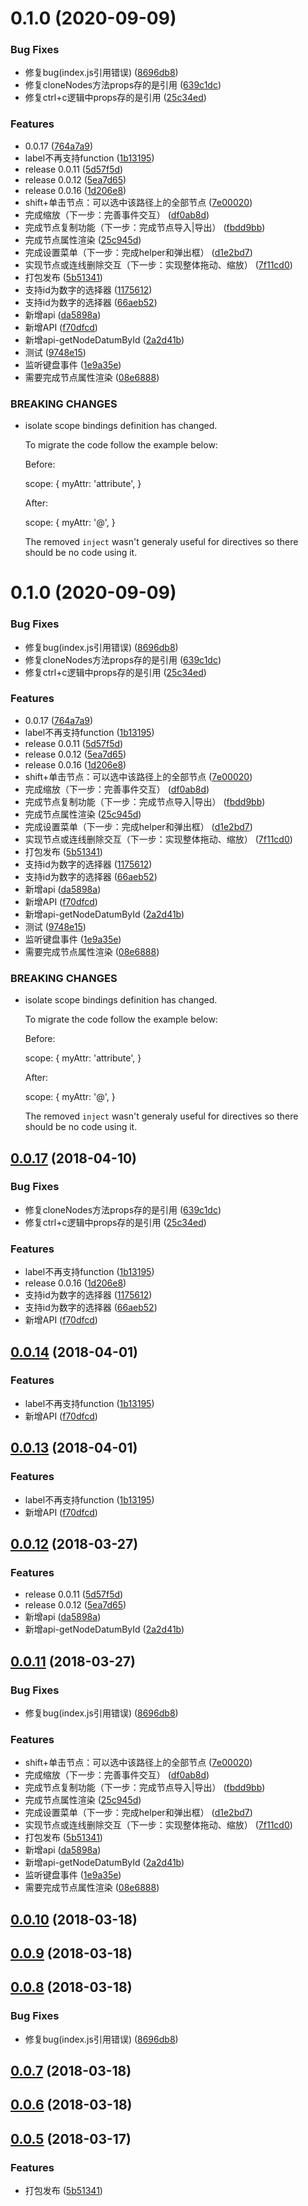 # 0.1.0 (2020-09-09)


### Bug Fixes

* 修复bug(index.js引用错误) ([8696db8](https://github.com/alkalixin/chart-flow/commit/8696db826216898c281f980bbe8a5d77e1b97ee4))
* 修复cloneNodes方法props存的是引用 ([639c1dc](https://github.com/alkalixin/chart-flow/commit/639c1dc6f98db415f6ca1c3742e706edfdfa467e))
* 修复ctrl+c逻辑中props存的是引用 ([25c34ed](https://github.com/alkalixin/chart-flow/commit/25c34ed3091c5802b56feceda666b943b89c77e4))


### Features

* 0.0.17 ([764a7a9](https://github.com/alkalixin/chart-flow/commit/764a7a99234473bcf73497a5471635c70c41191c))
* label不再支持function ([1b13195](https://github.com/alkalixin/chart-flow/commit/1b1319569be15b357e60e510cffd870a0a7c6540))
* release 0.0.11 ([5d57f5d](https://github.com/alkalixin/chart-flow/commit/5d57f5dfcdb8fe529dbc2333779de7f14d790a85))
* release 0.0.12 ([5ea7d65](https://github.com/alkalixin/chart-flow/commit/5ea7d65bcfc0e7aa72827b3861e1aac5c558ec2a))
* release 0.0.16 ([1d206e8](https://github.com/alkalixin/chart-flow/commit/1d206e8243897613df63d16c6ee64c4fb2d203c2))
* shift+单击节点：可以选中该路径上的全部节点 ([7e00020](https://github.com/alkalixin/chart-flow/commit/7e000207061078d327b9239b0507098d1e270443))
* 完成缩放（下一步：完善事件交互） ([df0ab8d](https://github.com/alkalixin/chart-flow/commit/df0ab8d17c14bdd8d6bd2ed83425de027edb9ee7))
* 完成节点复制功能（下一步：完成节点导入|导出） ([fbdd9bb](https://github.com/alkalixin/chart-flow/commit/fbdd9bbc4e8a23b509979463431d518531478a15))
* 完成节点属性渲染 ([25c945d](https://github.com/alkalixin/chart-flow/commit/25c945dd6f478d0f236a5445dda79be3b0fb48fe))
* 完成设置菜单（下一步：完成helper和弹出框） ([d1e2bd7](https://github.com/alkalixin/chart-flow/commit/d1e2bd729dbfa762a4d22b67ef3f4c674105c35a))
* 实现节点或连线删除交互（下一步：实现整体拖动、缩放） ([7f11cd0](https://github.com/alkalixin/chart-flow/commit/7f11cd039ce2be7977474997194e5cbbd26bf2d1))
* 打包发布 ([5b51341](https://github.com/alkalixin/chart-flow/commit/5b513411621b1986f256105943d2bf6c7ca6a1f7))
* 支持id为数字的选择器 ([1175612](https://github.com/alkalixin/chart-flow/commit/1175612aa3d73e232dd4ef62cc485a8af528e40a))
* 支持id为数字的选择器 ([66aeb52](https://github.com/alkalixin/chart-flow/commit/66aeb528dd714464e701641eb2df3707da6df4e5))
* 新增api ([da5898a](https://github.com/alkalixin/chart-flow/commit/da5898ae185ee57803100726ae5d35edd448a653))
* 新增API ([f70dfcd](https://github.com/alkalixin/chart-flow/commit/f70dfcd9295cc46e826ad610851d8be1147b7d54))
* 新增api-getNodeDatumById ([2a2d41b](https://github.com/alkalixin/chart-flow/commit/2a2d41bd236ffe09bdc0b607dd43ee5b47186caf))
* 测试 ([9748e15](https://github.com/alkalixin/chart-flow/commit/9748e151e49a4f6b1be249ca1579d9da78698ecc))
* 监听键盘事件 ([1e9a35e](https://github.com/alkalixin/chart-flow/commit/1e9a35ec661b69c3803a1c9fb7d1dfede04208f9))
* 需要完成节点属性渲染 ([08e6888](https://github.com/alkalixin/chart-flow/commit/08e688803995934d83d06bf93df8f56ea4244c76))


### BREAKING CHANGES

* isolate scope bindings definition has changed.

    To migrate the code follow the example below:

    Before:

    scope: {
      myAttr: 'attribute',
    }

    After:

    scope: {
      myAttr: '@',
    }

    The removed `inject` wasn't generaly useful for directives so there should be no code using it.



# 0.1.0 (2020-09-09)


### Bug Fixes

* 修复bug(index.js引用错误) ([8696db8](https://github.com/alkalixin/chart-flow/commit/8696db826216898c281f980bbe8a5d77e1b97ee4))
* 修复cloneNodes方法props存的是引用 ([639c1dc](https://github.com/alkalixin/chart-flow/commit/639c1dc6f98db415f6ca1c3742e706edfdfa467e))
* 修复ctrl+c逻辑中props存的是引用 ([25c34ed](https://github.com/alkalixin/chart-flow/commit/25c34ed3091c5802b56feceda666b943b89c77e4))


### Features

* 0.0.17 ([764a7a9](https://github.com/alkalixin/chart-flow/commit/764a7a99234473bcf73497a5471635c70c41191c))
* label不再支持function ([1b13195](https://github.com/alkalixin/chart-flow/commit/1b1319569be15b357e60e510cffd870a0a7c6540))
* release 0.0.11 ([5d57f5d](https://github.com/alkalixin/chart-flow/commit/5d57f5dfcdb8fe529dbc2333779de7f14d790a85))
* release 0.0.12 ([5ea7d65](https://github.com/alkalixin/chart-flow/commit/5ea7d65bcfc0e7aa72827b3861e1aac5c558ec2a))
* release 0.0.16 ([1d206e8](https://github.com/alkalixin/chart-flow/commit/1d206e8243897613df63d16c6ee64c4fb2d203c2))
* shift+单击节点：可以选中该路径上的全部节点 ([7e00020](https://github.com/alkalixin/chart-flow/commit/7e000207061078d327b9239b0507098d1e270443))
* 完成缩放（下一步：完善事件交互） ([df0ab8d](https://github.com/alkalixin/chart-flow/commit/df0ab8d17c14bdd8d6bd2ed83425de027edb9ee7))
* 完成节点复制功能（下一步：完成节点导入|导出） ([fbdd9bb](https://github.com/alkalixin/chart-flow/commit/fbdd9bbc4e8a23b509979463431d518531478a15))
* 完成节点属性渲染 ([25c945d](https://github.com/alkalixin/chart-flow/commit/25c945dd6f478d0f236a5445dda79be3b0fb48fe))
* 完成设置菜单（下一步：完成helper和弹出框） ([d1e2bd7](https://github.com/alkalixin/chart-flow/commit/d1e2bd729dbfa762a4d22b67ef3f4c674105c35a))
* 实现节点或连线删除交互（下一步：实现整体拖动、缩放） ([7f11cd0](https://github.com/alkalixin/chart-flow/commit/7f11cd039ce2be7977474997194e5cbbd26bf2d1))
* 打包发布 ([5b51341](https://github.com/alkalixin/chart-flow/commit/5b513411621b1986f256105943d2bf6c7ca6a1f7))
* 支持id为数字的选择器 ([1175612](https://github.com/alkalixin/chart-flow/commit/1175612aa3d73e232dd4ef62cc485a8af528e40a))
* 支持id为数字的选择器 ([66aeb52](https://github.com/alkalixin/chart-flow/commit/66aeb528dd714464e701641eb2df3707da6df4e5))
* 新增api ([da5898a](https://github.com/alkalixin/chart-flow/commit/da5898ae185ee57803100726ae5d35edd448a653))
* 新增API ([f70dfcd](https://github.com/alkalixin/chart-flow/commit/f70dfcd9295cc46e826ad610851d8be1147b7d54))
* 新增api-getNodeDatumById ([2a2d41b](https://github.com/alkalixin/chart-flow/commit/2a2d41bd236ffe09bdc0b607dd43ee5b47186caf))
* 测试 ([9748e15](https://github.com/alkalixin/chart-flow/commit/9748e151e49a4f6b1be249ca1579d9da78698ecc))
* 监听键盘事件 ([1e9a35e](https://github.com/alkalixin/chart-flow/commit/1e9a35ec661b69c3803a1c9fb7d1dfede04208f9))
* 需要完成节点属性渲染 ([08e6888](https://github.com/alkalixin/chart-flow/commit/08e688803995934d83d06bf93df8f56ea4244c76))


### BREAKING CHANGES

* isolate scope bindings definition has changed.

    To migrate the code follow the example below:

    Before:

    scope: {
      myAttr: 'attribute',
    }

    After:

    scope: {
      myAttr: '@',
    }

    The removed `inject` wasn't generaly useful for directives so there should be no code using it.



<a name="0.0.17"></a>
## [0.0.17](https://github.com/hong-boy/node-chart-flow/compare/v0.0.12...v0.0.17) (2018-04-10)


### Bug Fixes

* 修复cloneNodes方法props存的是引用 ([639c1dc](https://github.com/hong-boy/node-chart-flow/commit/639c1dc))
* 修复ctrl+c逻辑中props存的是引用 ([25c34ed](https://github.com/hong-boy/node-chart-flow/commit/25c34ed))


### Features

* label不再支持function ([1b13195](https://github.com/hong-boy/node-chart-flow/commit/1b13195))
* release 0.0.16 ([1d206e8](https://github.com/hong-boy/node-chart-flow/commit/1d206e8))
* 支持id为数字的选择器 ([1175612](https://github.com/hong-boy/node-chart-flow/commit/1175612))
* 支持id为数字的选择器 ([66aeb52](https://github.com/hong-boy/node-chart-flow/commit/66aeb52))
* 新增API ([f70dfcd](https://github.com/hong-boy/node-chart-flow/commit/f70dfcd))



<a name="0.0.14"></a>
## [0.0.14](https://github.com/hong-boy/node-chart-flow/compare/v0.0.12...v0.0.14) (2018-04-01)


### Features

* label不再支持function ([1b13195](https://github.com/hong-boy/node-chart-flow/commit/1b13195))
* 新增API ([f70dfcd](https://github.com/hong-boy/node-chart-flow/commit/f70dfcd))



<a name="0.0.13"></a>
## [0.0.13](https://github.com/hong-boy/node-chart-flow/compare/v0.0.12...v0.0.13) (2018-04-01)


### Features

* label不再支持function ([1b13195](https://github.com/hong-boy/node-chart-flow/commit/1b13195))
* 新增API ([f70dfcd](https://github.com/hong-boy/node-chart-flow/commit/f70dfcd))



<a name="0.0.12"></a>
## [0.0.12](https://github.com/hong-boy/node-chart-flow/compare/v0.0.10...v0.0.12) (2018-03-27)


### Features

* release 0.0.11 ([5d57f5d](https://github.com/hong-boy/node-chart-flow/commit/5d57f5d))
* release 0.0.12 ([5ea7d65](https://github.com/hong-boy/node-chart-flow/commit/5ea7d65))
* 新增api ([da5898a](https://github.com/hong-boy/node-chart-flow/commit/da5898a))
* 新增api-getNodeDatumById ([2a2d41b](https://github.com/hong-boy/node-chart-flow/commit/2a2d41b))



<a name="0.0.11"></a>
## [0.0.11](https://github.com/hong-boy/node-chart-flow/compare/v0.0.3...v0.0.11) (2018-03-27)


### Bug Fixes

* 修复bug(index.js引用错误) ([8696db8](https://github.com/hong-boy/node-chart-flow/commit/8696db8))


### Features

* shift+单击节点：可以选中该路径上的全部节点 ([7e00020](https://github.com/hong-boy/node-chart-flow/commit/7e00020))
* 完成缩放（下一步：完善事件交互） ([df0ab8d](https://github.com/hong-boy/node-chart-flow/commit/df0ab8d))
* 完成节点复制功能（下一步：完成节点导入|导出） ([fbdd9bb](https://github.com/hong-boy/node-chart-flow/commit/fbdd9bb))
* 完成节点属性渲染 ([25c945d](https://github.com/hong-boy/node-chart-flow/commit/25c945d))
* 完成设置菜单（下一步：完成helper和弹出框） ([d1e2bd7](https://github.com/hong-boy/node-chart-flow/commit/d1e2bd7))
* 实现节点或连线删除交互（下一步：实现整体拖动、缩放） ([7f11cd0](https://github.com/hong-boy/node-chart-flow/commit/7f11cd0))
* 打包发布 ([5b51341](https://github.com/hong-boy/node-chart-flow/commit/5b51341))
* 新增api ([da5898a](https://github.com/hong-boy/node-chart-flow/commit/da5898a))
* 新增api-getNodeDatumById ([2a2d41b](https://github.com/hong-boy/node-chart-flow/commit/2a2d41b))
* 监听键盘事件 ([1e9a35e](https://github.com/hong-boy/node-chart-flow/commit/1e9a35e))
* 需要完成节点属性渲染 ([08e6888](https://github.com/hong-boy/node-chart-flow/commit/08e6888))



<a name="0.0.10"></a>
## [0.0.10](https://github.com/hong-boy/node-chart-flow/compare/v0.0.9...v0.0.10) (2018-03-18)



<a name="0.0.9"></a>
## [0.0.9](https://github.com/hong-boy/node-chart-flow/compare/v0.0.8...v0.0.9) (2018-03-18)



<a name="0.0.8"></a>
## [0.0.8](https://github.com/hong-boy/node-chart-flow/compare/v0.0.7...v0.0.8) (2018-03-18)


### Bug Fixes

* 修复bug(index.js引用错误) ([8696db8](https://github.com/hong-boy/node-chart-flow/commit/8696db8))



<a name="0.0.7"></a>
## [0.0.7](https://github.com/hong-boy/node-chart-flow/compare/v0.0.6...v0.0.7) (2018-03-18)



<a name="0.0.6"></a>
## [0.0.6](https://github.com/hong-boy/node-chart-flow/compare/v0.0.5...v0.0.6) (2018-03-18)



<a name="0.0.5"></a>
## [0.0.5](https://github.com/hong-boy/node-chart-flow/compare/v0.0.4...v0.0.5) (2018-03-17)


### Features

* 打包发布 ([5b51341](https://github.com/hong-boy/node-chart-flow/commit/5b51341))



